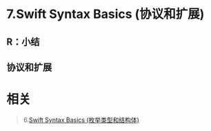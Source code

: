 # 7.Swift Syntax Basics (协议和扩展)

## R：小结

## 协议和扩展

# 相关

> 6.[Swift Syntax Basics (枚举类型和结构体)](<https://github.com/zfanli/notes/blob/master/swift/6.SyntaxBasics(Enumerations&Structures).md>)
